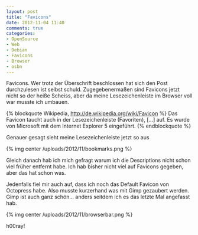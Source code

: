 ```yaml
---
layout: post
title: "Favicons"
date: 2012-11-04 11:40
comments: true
categories:
- OpenSource
- Web
- Debian
- Favicons
- Browser
- osbn
---
```


Favicons. Wer trotz der Überschrift beschlossen hat sich den Post durchzulesen
ist selbst schuld. Zugegebenermaßen sind Favicons jetzt nicht so der heiße
Scheiss, aber da meine Lesezeichenleiste im Browser voll war musste ich umbauen.

{% blockquote Wikipedia, http://de.wikipedia.org/wiki/Favicon %}
Das Favicon taucht auch in der Lesezeichenleiste (Favoriten), &#091;...&#093;
auf. Es wurde von Microsoft mit dem Internet Explorer 5 eingeführt.
{% endblockquote %}

Genauer gesagt sieht meine Lesezeichenleiste jetzt so aus

{% img center /uploads/2012/11/bookmarks.png %}

Gleich danach hab ich mich gefragt warum ich die Descriptions nicht schon viel früher entfernt habe.
Ich hab bisher nicht viel auf Favicons gegeben, aber das hat schon was.

Jedenfalls fiel mir auch auf, dass ich noch das Default Favicon von Octopress habe.
Also musste kurzerhand was mit Gimp gezaubert werden. Gimp ist auch ganz
schön... anders seitdem ich es das letzte Mal angefasst hab.

{% img center /uploads/2012/11/browserbar.png %}

h00ray!

